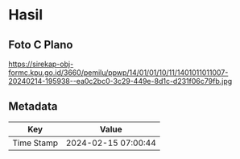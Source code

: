 # Hasil

## Foto C Plano

https://sirekap-obj-formc.kpu.go.id/3660/pemilu/ppwp/14/01/01/10/11/1401011011007-20240214-195938--ea0c2bc0-3c29-449e-8d1c-d231f06c79fb.jpg


## Metadata

| Key        | Value               |
| ---------- | ------------------- |
| Time Stamp | 2024-02-15 07:00:44 |



